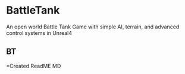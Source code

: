 # BattleTank
An open world Battle Tank Game with simple AI, terrain, and advanced control systems in Unreal4

## BT
*Created ReadME MD
